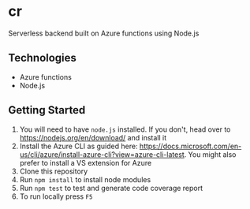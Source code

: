 # cr

Serverless backend built on Azure functions using Node.js

## Technologies
* Azure functions
* Node.js

## Getting Started
1. You will need to have `node.js` installed. If you don't, head over to <https://nodejs.org/en/download/> and install it
2. Install the Azure CLI as guided here: <https://docs.microsoft.com/en-us/cli/azure/install-azure-cli?view=azure-cli-latest>. You might also prefer to install a VS extension for Azure
3. Clone this repository
4. Run `npm install` to install node modules
5. Run `npm test` to test and generate code coverage report
5. To run locally press `F5` 